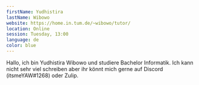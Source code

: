 ```yaml
---
firstName: Yudhistira
lastName: Wibowo
website: https://home.in.tum.de/~wibowo/tutor/
location: Online
session: Tuesday, 13:00
language: de
color: blue
---
```


Hallo, 
ich bin Yudhistira Wibowo und studiere Bachelor Informatik. Ich kann nicht sehr viel schreiben aber ihr könnt mich gerne auf Discord (itsmeYAW#1268) oder Zulip.
